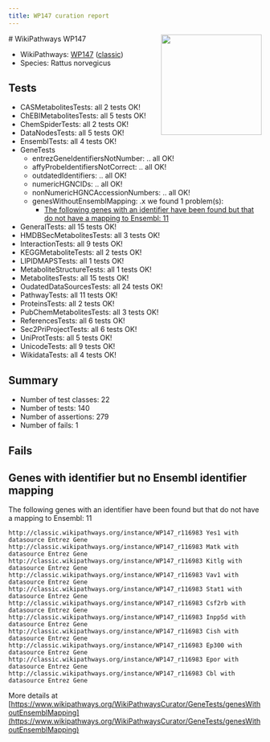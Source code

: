 ```yaml
---
title: WP147 curation report
---
```


<img style="float: right; width: 200px" src="https://upload.wikimedia.org/wikipedia/commons/thumb/8/83/Wplogo_with_text_500.png/640px-Wplogo_with_text_500.png" />
# WikiPathways WP147

* WikiPathways: [WP147](https://wikipathways.org/pathways/WP147) ([classic](https://classic.wikipathways.org/instance/WP147))
* Species: Rattus norvegicus
## Tests
* CASMetabolitesTests: all 2 tests OK!
* ChEBIMetabolitesTests: all 5 tests OK!
* ChemSpiderTests: all 2 tests OK!
* DataNodesTests: all 5 tests OK!
* EnsemblTests: all 4 tests OK!
* GeneTests
    * entrezGeneIdentifiersNotNumber: .. all OK!
    * affyProbeIdentifiersNotCorrect: .. all OK!
    * outdatedIdentifiers: .. all OK!
    * numericHGNCIDs: .. all OK!
    * nonNumericHGNCAccessionNumbers: .. all OK!
    * genesWithoutEnsemblMapping: .x we found 1 problem(s):
        * [The following genes with an identifier have been found but that do not have a mapping to Ensembl: 11](#c4e5430e)
* GeneralTests: all 15 tests OK!
* HMDBSecMetabolitesTests: all 3 tests OK!
* InteractionTests: all 9 tests OK!
* KEGGMetaboliteTests: all 2 tests OK!
* LIPIDMAPSTests: all 1 tests OK!
* MetaboliteStructureTests: all 1 tests OK!
* MetabolitesTests: all 15 tests OK!
* OudatedDataSourcesTests: all 24 tests OK!
* PathwayTests: all 11 tests OK!
* ProteinsTests: all 2 tests OK!
* PubChemMetabolitesTests: all 3 tests OK!
* ReferencesTests: all 6 tests OK!
* Sec2PriProjectTests: all 6 tests OK!
* UniProtTests: all 5 tests OK!
* UnicodeTests: all 9 tests OK!
* WikidataTests: all 4 tests OK!


## Summary

* Number of test classes: 22
* Number of tests: 140
* Number of assertions: 279
* Number of fails: 1

## Fails

<a name="c4e5430e" />

## Genes with identifier but no Ensembl identifier mapping

The following genes with an identifier have been found but that do not have a mapping to Ensembl: 11
```
http://classic.wikipathways.org/instance/WP147_r116983 Yes1 with datasource Entrez Gene
http://classic.wikipathways.org/instance/WP147_r116983 Matk with datasource Entrez Gene
http://classic.wikipathways.org/instance/WP147_r116983 Kitlg with datasource Entrez Gene
http://classic.wikipathways.org/instance/WP147_r116983 Vav1 with datasource Entrez Gene
http://classic.wikipathways.org/instance/WP147_r116983 Stat1 with datasource Entrez Gene
http://classic.wikipathways.org/instance/WP147_r116983 Csf2rb with datasource Entrez Gene
http://classic.wikipathways.org/instance/WP147_r116983 Inpp5d with datasource Entrez Gene
http://classic.wikipathways.org/instance/WP147_r116983 Cish with datasource Entrez Gene
http://classic.wikipathways.org/instance/WP147_r116983 Ep300 with datasource Entrez Gene
http://classic.wikipathways.org/instance/WP147_r116983 Epor with datasource Entrez Gene
http://classic.wikipathways.org/instance/WP147_r116983 Cbl with datasource Entrez Gene
```

More details at [https://www.wikipathways.org/WikiPathwaysCurator/GeneTests/genesWithoutEnsemblMapping](https://www.wikipathways.org/WikiPathwaysCurator/GeneTests/genesWithoutEnsemblMapping)

